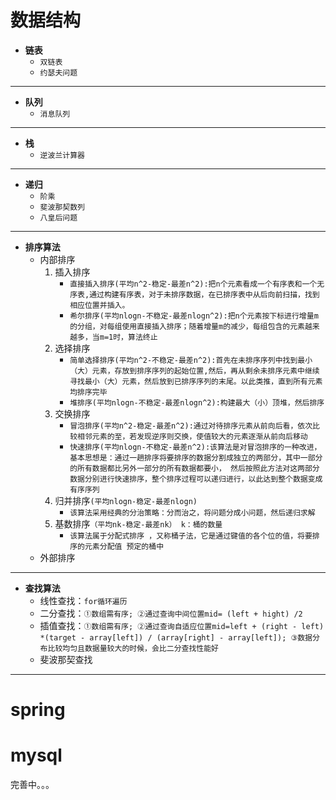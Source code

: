 # 数据结构
- **链表**
   + `双链表`
   + `约瑟夫问题`
***

- **队列**
   + `消息队列`
***

- **栈**
   + `逆波兰计算器`
***

- **递归**
   + `阶乘`
   + `斐波那契数列`
   + `八皇后问题`
***

- **排序算法**
   + 内部排序
     1. 插入排序
        * `直接插入排序(平均n^2-稳定-最差n^2):把n个元素看成一个有序表和一个无序表,通过构建有序表，对于未排序数据，在已排序表中从后向前扫描，找到相应位置并插入。`
        * `希尔排序(平均nlogn-不稳定-最差nlogn^2):把n个元素按下标进行增量m的分组，对每组使用直接插入排序；随着增量m的减少，每组包含的元素越来越多，当m=1时，算法终止`
     2. 选择排序
        * `简单选择排序(平均n^2-不稳定-最差n^2):首先在未排序序列中找到最小（大）元素，存放到排序序列的起始位置,然后，再从剩余未排序元素中继续寻找最小（大）元素，然后放到已排序序列的末尾。以此类推，直到所有元素均排序完毕`
        * `堆排序(平均nlogn-不稳定-最差nlogn^2):构建最大（小）顶堆，然后排序`
     3. 交换排序
        * `冒泡排序(平均n^2-稳定-最差n^2):通过对待排序元素从前向后看，依次比较相邻元素的至，若发现逆序则交换，使值较大的元素逐渐从前向后移动`
        * `快速排序(平均nlogn-不稳定-最差n^2):该算法是对冒泡排序的一种改进，
                    基本思想是：通过一趟排序将要排序的数据分割成独立的两部分，其中一部分的所有数据都比另外一部分的所有数据都要小，
                    然后按照此方法对这两部分数据分别进行快速排序，整个排序过程可以递归进行，以此达到整个数据变成有序序列`
     4. 归并排序`(平均nlogn-稳定-最差nlogn)`
        * `该算法采用经典的分治策略：分而治之，将问题分成小问题，然后递归求解`
     5. 基数排序`（平均nk-稳定-最差nk） k：桶的数量`
        * `该算法属于分配式排序 ，又称桶子法，它是通过键值的各个位的值，将要排序的元素分配值 预定的桶中`
   + 外部排序
***    


- **查找算法**
    + 线性查找：`for循环遍历`
    + 二分查找：`①数组需有序;
                ②通过查询中间位置mid= (left + hight) /2`
    + 插值查找：`①数组需有序;
                ②通过查询自适应位置mid=left + (right - left) *(target - array[left]) / (array[right] - array[left]);
                ③数据分布比较均匀且数据量较大的时候，会比二分查找性能好
                `
    + 斐波那契查找
***    

# spring

# mysql

完善中。。。
